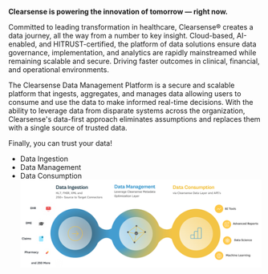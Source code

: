 **Clearsense is powering the innovation of tomorrow — right now.**

Committed to leading transformation in healthcare, Clearsense® creates a data journey, all the way from a number to key insight. Cloud-based, AI-enabled, and HITRUST-certified, the platform of data solutions ensure data governance, implementation, and analytics are rapidly mainstreamed while remaining scalable and secure. Driving faster outcomes in clinical, financial, and operational environments.

The Clearsense Data Management Platform is a secure and scalable platform that ingests, aggregates, and manages data allowing users to consume and use the data to make informed real-time decisions. With the ability to leverage data from disparate systems across the organization, Clearsense's data-first approach eliminates assumptions and replaces them with a single source of trusted data. 

Finally, you can trust your data!
- Data Ingestion
- Data Management
- Data Consumption
![](https://github.com/vldasika/CS-Ingest/blob/main/Images/home%20screen.png)
